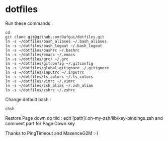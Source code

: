 dotfiles
========

Run these commands :

    cd
    git clone git@github.com:Dufgui/dotfiles.git
    ln -s ~/dotfiles/bash_aliases ~/.bash_aliases
    ln -s ~/dotfiles/bash_logout ~/.bash_logout
    ln -s ~/dotfiles/bashrc ~/.bashrc
    ln -s ~/dotfiles/emacs ~/.emacs
    ln -s ~/dotfiles/grc/ ~/.grc
    ln -s ~/dotfiles/gitconfig ~/.gitconfig
    ln -s ~/dotfiles/global-gitignore ~/.gitignore
    ln -s ~/dotfiles/inputrc ~/.inputrc
    ln -s ~/dotfiles/ls_colors ~/.ls_colors
    ln -s ~/dotfiles/vimrc ~/.vimrc
    ln -s ~/dotfiles/zsh_alias ~/.zsh_alias
    ln -s ~/dotfiles/zshrc ~/.zshrc

Change default bash :

    chsh

Restore Page down do tild :
edit [path]/.oh-my-zsh/lib/key-bindings.zsh and comment part for Page Down key

Thanks to PingTimeout and MaxenceG2M :-)

